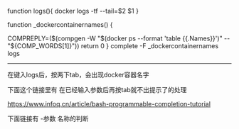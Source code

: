 function logs(){
docker logs -tf --tail=$2 $1
}

function _dockercontainernames()
{

  COMPREPLY=($(compgen -W "$(docker ps --format 'table {{.Names}}')" -- "${COMP_WORDS[1]}"))
	return 0
}
complete -F _dockercontainernames logs



------

在键入logs后，按两下tab，会出现docker容器名字



下面这个链接里有 在已经输入参数后再按tab就不出提示了的处理

https://www.infoq.cn/article/bash-programmable-completion-tutorial

下面链接有 -参数 名称的判断